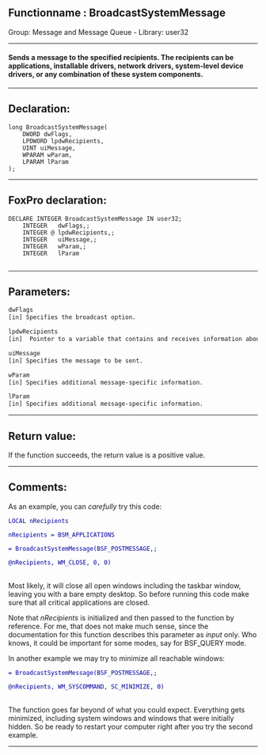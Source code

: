 <link rel="stylesheet" type="text/css" href="../../css/win32api.css">  
<link rel="stylesheet" href="https://cdnjs.cloudflare.com/ajax/libs/font-awesome/4.7.0/css/font-awesome.min.css">

## Functionname : BroadcastSystemMessage
Group: Message and Message Queue - Library: user32    
***  


#### Sends a message to the specified recipients. The recipients can be applications, installable drivers, network drivers, system-level device drivers, or any combination of these system components.
***  


## Declaration:
```foxpro  
long BroadcastSystemMessage(
	DWORD dwFlags,
	LPDWORD lpdwRecipients,
	UINT uiMessage,
	WPARAM wParam,
	LPARAM lParam
);  
```  
***  


## FoxPro declaration:
```foxpro  
DECLARE INTEGER BroadcastSystemMessage IN user32;
	INTEGER   dwFlags,;
	INTEGER @ lpdwRecipients,;
	INTEGER   uiMessage,;
	INTEGER   wParam,;
	INTEGER   lParam
  
```  
***  


## Parameters:
```txt  
dwFlags
[in] Specifies the broadcast option.

lpdwRecipients
[in]  Pointer to a variable that contains and receives information about the recipients of the message.

uiMessage
[in] Specifies the message to be sent.

wParam
[in] Specifies additional message-specific information.

lParam
[in] Specifies additional message-specific information.  
```  
***  


## Return value:
If the function succeeds, the return value is a positive value.  
***  


## Comments:
As an example, you can <Em>carefully</Em> try this code:<code><font color=#0000a0>  
LOCAL nRecipients  
nRecipients = BSM_APPLICATIONS  
= BroadcastSystemMessage(BSF_POSTMESSAGE,;  
	@nRecipients, WM_CLOSE, 0, 0)  
</font></code>  
Most likely, it will close all open windows including the taskbar window, leaving you with a bare empty desktop. So before running this code make sure that all critical applications are closed.  
  
Note that <Em>nRecipients</Em> is initialized and then passed to the function by reference. For me, that does not make much sense, since the documentation for this function describes this parameter as <Em>input</Em> only. Who knows, it could be important for some modes, say for BSF_QUERY mode.  
  
In another example we may try to minimize all reachable windows:<code><font color=#0000a0>  
= BroadcastSystemMessage(BSF_POSTMESSAGE,;  
	@nRecipients, WM_SYSCOMMAND, SC_MINIMIZE, 0)  
</font></code>  
The function goes far beyond of what you could expect. Everything gets minimized, including system windows and windows that were initially hidden. So be ready to restart your computer right after you try the second example.  
  
***  

